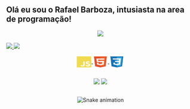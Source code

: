 ## Olá eu sou o Rafael Barboza, intusiasta na area de programação!

<p align="center">
  <a href="https://github.com/DenverCoder1/readme-typing-svg"><img src="https://readme-typing-svg.herokuapp.com?font=Rubik&size=30&color=c91902&center=true&vCenter=true&multiline=true&lines=Programador+Front-End-Jr."></a>
</p>

<div align="center" style="display: flex">
  <a href="https://github.com/Raffilds">
  <img height="180em" src="https://github-readme-stats.vercel.app/api?username=raffilds&show_icons=true&theme=maroongold&include_all_commits=true&count_private=true"/>
  <img height="180em" src="https://github-readme-stats.vercel.app/api/top-langs/?username=raffilds&layout=compact&langs_count=7&theme=maroongold"/>
</div>
<div align="center" style="display: inline_block"><br>
  <img align="center" alt="Rafa-Js" height="30" width="40" src="https://raw.githubusercontent.com/devicons/devicon/master/icons/javascript/javascript-plain.svg">
  <img align="center" alt="Rafa-HTML" height="30" width="40" src="https://raw.githubusercontent.com/devicons/devicon/master/icons/html5/html5-original.svg">
  <img align="center" alt="Rafa-CSS" height="30" width="40" src="https://raw.githubusercontent.com/devicons/devicon/master/icons/css3/css3-original.svg">
</div>
  
  ##
  
  <div align="center"> 
  <a href = "mailto:contato.rafabarboza.com"><img src="https://img.shields.io/badge/-Gmail-%23333?style=for-the-badge&logo=gmail&logoColor=white" target="_blank"></a>
  <a href="https://www.linkedin.com/in/rafael-aparecido-barboza" target="_blank"><img src="https://img.shields.io/badge/-LinkedIn-%230077B5?style=for-the-badge&logo=linkedin&logoColor=white" target="_blank"></a> 
    
 ##
 
  ![Snake animation](https://github.com/raffilds/raffilds/blob/output/github-contribution-grid-snake.svg)
 
</div>

